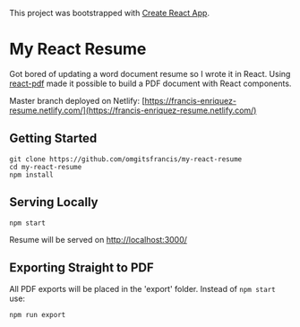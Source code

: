This project was bootstrapped with [Create React App](https://github.com/facebook/create-react-app).
# My React Resume
Got bored of updating a word document resume so I wrote it in React. Using [react-pdf](https://react-pdf.org/) made it possible to build a PDF document with React components.

Master branch deployed on Netlify: [https://francis-enriquez-resume.netlify.com/](https://francis-enriquez-resume.netlify.com/)

## Getting Started
```
git clone https://github.com/omgitsfrancis/my-react-resume
cd my-react-resume
npm install
```
## Serving Locally
```
npm start
```
Resume will be served on [http://localhost:3000/](http://localhost:3000/)

## Exporting Straight to PDF
All PDF exports will be placed in the 'export' folder.
Instead of  `npm start` use:
```
npm run export
```